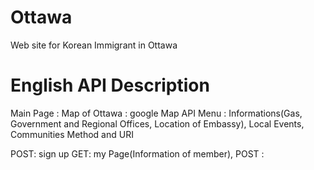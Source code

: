 # Ottawa
Web site for Korean Immigrant in Ottawa

# English API Description
Main Page :  Map of Ottawa : google Map API
Menu : Informations(Gas, Government and Regional Offices, Location of Embassy), Local Events, Communities
Method and URI

POST: sign up
GET: my Page(Information of member), 
POST : 
